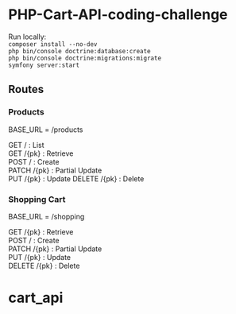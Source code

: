 # PHP-Cart-API-coding-challenge

Run locally:  
``composer install --no-dev``  
``php bin/console doctrine:database:create``  
``php bin/console doctrine:migrations:migrate``  
``symfony server:start``  

## Routes

### Products

BASE_URL = /products  

GET / : List  
GET /{pk} : Retrieve  
POST / : Create  
PATCH /{pk} : Partial Update  
PUT /{pk} : Update
DELETE /{pk} : Delete  

### Shopping Cart

BASE_URL = /shopping  

GET /{pk} : Retrieve  
POST / : Create  
PATCH /{pk} : Partial Update  
PUT /{pk} : Update  
DELETE /{pk} : Delete  
# cart_api
